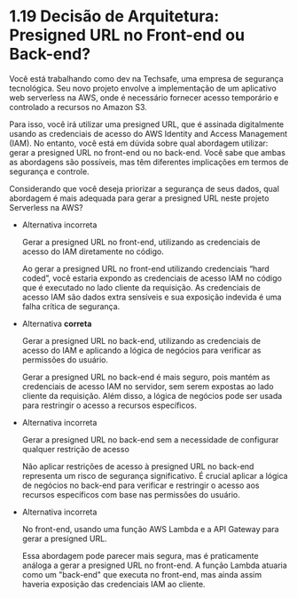# 1.19 Decisão de Arquitetura: Presigned URL no Front-end ou Back-end?

Você está trabalhando como dev na Techsafe, uma empresa de segurança tecnológica. Seu novo projeto envolve a implementação de um aplicativo web serverless na AWS, onde é necessário fornecer acesso temporário e controlado a recursos no Amazon S3.

Para isso, você irá utilizar uma presigned URL, que é assinada digitalmente usando as credenciais de acesso do AWS Identity and Access Management (IAM). No entanto, você está em dúvida sobre qual abordagem utilizar: gerar a presigned URL no front-end ou no back-end. Você sabe que ambas as abordagens são possíveis, mas têm diferentes implicações em termos de segurança e controle.

Considerando que você deseja priorizar a segurança de seus dados, qual abordagem é mais adequada para gerar a presigned URL neste projeto Serverless na AWS?

- Alternativa incorreta
    
    Gerar a presigned URL no front-end, utilizando as credenciais de acesso do IAM diretamente no código.
    
    Ao gerar a presigned URL no front-end utilizando credenciais “hard coded”, você estaria expondo as credenciais de acesso IAM no código que é executado no lado cliente da requisição. As credenciais de acesso IAM são dados extra sensíveis e sua exposição indevida é uma falha crítica de segurança.
    
- Alternativa **correta**
    
    Gerar a presigned URL no back-end, utilizando as credenciais de acesso do IAM e aplicando a lógica de negócios para verificar as permissões do usuário.
    
    Gerar a presigned URL no back-end é mais seguro, pois mantém as credenciais de acesso IAM no servidor, sem serem expostas ao lado cliente da requisição. Além disso, a lógica de negócios pode ser usada para restringir o acesso a recursos específicos.
    
- Alternativa incorreta
    
    Gerar a presigned URL no back-end sem a necessidade de configurar qualquer restrição de acesso
    
    Não aplicar restrições de acesso à presigned URL no back-end representa um risco de segurança significativo. É crucial aplicar a lógica de negócios no back-end para verificar e restringir o acesso aos recursos específicos com base nas permissões do usuário.
    
- Alternativa incorreta
    
    No front-end, usando uma função AWS Lambda e a API Gateway para gerar a presigned URL.
    
    Essa abordagem pode parecer mais segura, mas é praticamente análoga a gerar a presigned URL no front-end. A função Lambda atuaria como um "back-end" que executa no front-end, mas ainda assim haveria exposição das credenciais IAM ao cliente.